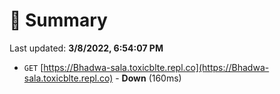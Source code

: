 # 📖 Summary
Last updated: **3/8/2022, 6:54:07 PM**

- `GET` [https://Bhadwa-sala.toxicblte.repl.co](https://Bhadwa-sala.toxicblte.repl.co) - **Down** (160ms)
